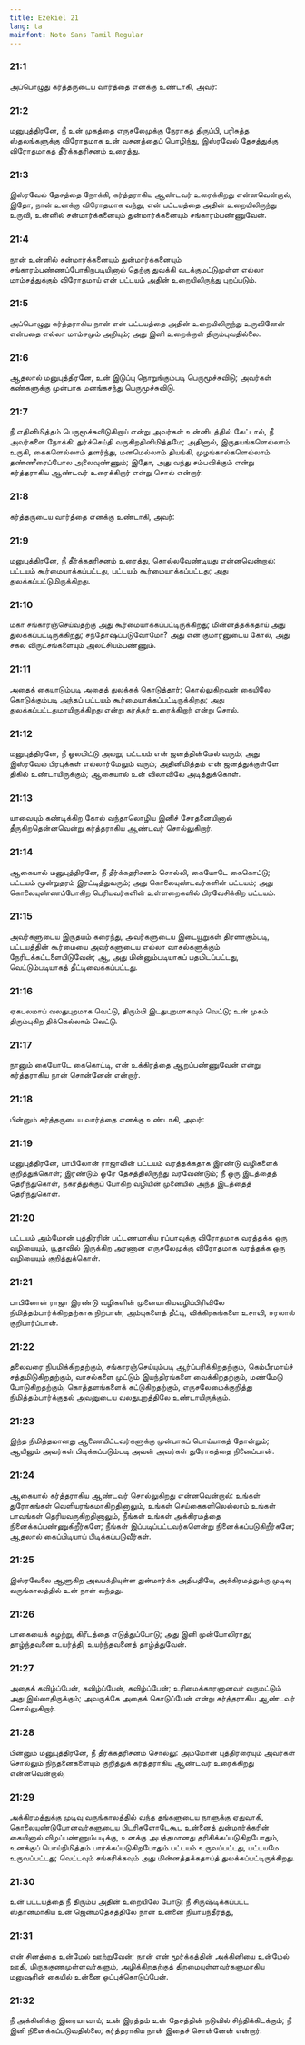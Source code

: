```yaml
---
title: Ezekiel 21
lang: ta
mainfont: Noto Sans Tamil Regular
---
```


###  21:1

அப்பொழுது கர்த்தருடைய வார்த்தை எனக்கு உண்டாகி, அவர்:

###  21:2

மனுபுத்திரனே, நீ உன் முகத்தை எருசலேமுக்கு நேராகத் திருப்பி, பரிசுத்த ஸ்தலங்களுக்கு விரோதமாக உன் வசனத்தைப் பொழிந்து, இஸ்ரவேல் தேசத்துக்கு விரோதமாகத் தீர்க்கதரிசனம் உரைத்து.

###  21:3

இஸ்ரவேல் தேசத்தை நோக்கி, கர்த்தராகிய ஆண்டவர் உரைக்கிறது என்னவென்றால், இதோ, நான் உனக்கு விரோதமாக வந்து, என் பட்டயத்தை அதின் உறையிலிருந்து உருவி, உன்னில் சன்மார்க்கனையும் துன்மார்க்கனையும் சங்காரம்பண்ணுவேன்.

###  21:4

நான் உன்னில் சன்மார்க்கனையும் துன்மார்க்கனையும் சங்காரம்பண்ணப்போகிறபடியினால் தெற்கு துவக்கி வடக்குமட்டுமுள்ள எல்லா மாம்சத்துக்கும் விரோதமாய் என் பட்டயம் அதின் உறையிலிருந்து புறப்படும்.

###  21:5

அப்பொழுது கர்த்தராகிய நான் என் பட்டயத்தை அதின் உறையிலிருந்து உருவினேன் என்பதை எல்லா மாம்சமும் அறியும்; அது இனி உறைக்குள் திரும்புவதில்லை.

###  21:6

ஆதலால் மனுபுத்திரனே, உன் இடுப்பு நொறுங்கும்படி பெருமூச்சுவிடு; அவர்கள் கண்களுக்கு முன்பாக மனங்கசந்து பெருமூச்சுவிடு.

###  21:7

நீ எதினிமித்தம் பெருமூச்சுவிடுகிறாய் என்று அவர்கள் உன்னிடத்தில் கேட்டால், நீ அவர்களை நோக்கி: துர்ச்செய்தி வருகிறதினிமித்தமே; அதினால், இருதயங்களெல்லாம் உருகி, கைகளெல்லாம் தளர்ந்து, மனமெல்லாம் தியங்கி, முழங்கால்களெல்லாம் தண்ணீரைப்போல அலைவுண்ணும்; இதோ, அது வந்து சம்பவிக்கும் என்று கர்த்தராகிய ஆண்டவர் உரைக்கிறார் என்று சொல் என்றார்.

###  21:8

கர்த்தருடைய வார்த்தை எனக்கு உண்டாகி, அவர்:

###  21:9

மனுபுத்திரனே, நீ தீர்க்கதரிசனம் உரைத்து, சொல்லவேண்டியது என்னவென்றால்: பட்டயம் கூர்மையாக்கப்பட்டது, பட்டயம் கூர்மையாக்கப்பட்டது; அது துலக்கப்பட்டுமிருக்கிறது.

###  21:10

மகா சங்காரஞ்செய்வதற்கு அது கூர்மையாக்கப்பட்டிருக்கிறது; மின்னத்தக்கதாய் அது துலக்கப்பட்டிருக்கிறது; சந்தோஷப்படுவோமோ? அது என் குமாரனுடைய கோல், அது சகல விருட்சங்களையும் அலட்சியம்பண்ணும்.

###  21:11

அதைக் கையாடும்படி அதைத் துலக்கக் கொடுத்தார்; கொல்லுகிறவன் கையிலே கொடுக்கும்படி அந்தப் பட்டயம் கூர்மையாக்கப்பட்டிருக்கிறது; அது துலக்கப்பட்டதுமாயிருக்கிறது என்று கர்த்தர் உரைக்கிறார் என்று சொல்.

###  21:12

மனுபுத்திரனே, நீ ஓலமிட்டு அலறு; பட்டயம் என் ஜனத்தின்மேல் வரும்; அது இஸ்ரவேல் பிரபுக்கள் எல்லார்மேலும் வரும்; அதினிமித்தம் என் ஜனத்துக்குள்ளே திகில் உண்டாயிருக்கும்; ஆகையால் உன் விலாவிலே அடித்துக்கொள்.

###  21:13

யாவையும் கண்டிக்கிற கோல் வந்தாலொழிய இனிச் சோதனையினால் தீருகிறதென்னவென்று கர்த்தராகிய ஆண்டவர் சொல்லுகிறார்.

###  21:14

ஆகையால் மனுபுத்திரனே, நீ தீர்க்கதரிசனம் சொல்லி, கையோடே கைகொட்டு; பட்டயம் மூன்றுதரம் இரட்டித்துவரும்; அது கொலையுண்டவர்களின் பட்டயம்; அது கொலையுண்ணப்போகிற பெரியவர்களின் உள்ளறைகளில் பிரவேசிக்கிற பட்டயம்.

###  21:15

அவர்களுடைய இருதயம் கரைந்து, அவர்களுடைய இடையூறுகள் திரளாகும்படி, பட்டயத்தின் கூர்மையை அவர்களுடைய எல்லா வாசல்களுக்கும் நேரிடக்கட்டளையிடுவேன்; ஆ, அது மின்னும்படியாகப் பதமிடப்பட்டது, வெட்டும்படியாகத் தீட்டிவைக்கப்பட்டது.

###  21:16

ஏகபலமாய் வலதுபுறமாக வெட்டு, திரும்பி இடதுபுறமாகவும் வெட்டு; உன் முகம் திரும்புகிற திக்கெல்லாம் வெட்டு.

###  21:17

நானும் கையோடே கைகொட்டி, என் உக்கிரத்தை ஆறப்பண்ணுவேன் என்று கர்த்தராகிய நான் சொன்னேன் என்றார்.

###  21:18

பின்னும் கர்த்தருடைய வார்த்தை எனக்கு உண்டாகி, அவர்:

###  21:19

மனுபுத்திரனே, பாபிலோன் ராஜாவின் பட்டயம் வரத்தக்கதாக இரண்டு வழிகளைக் குறித்துக்கொள்; இரண்டும் ஒரே தேசத்திலிருந்து வரவேண்டும்; நீ ஒரு இடத்தைத் தெரிந்துகொள், நகரத்துக்குப் போகிற வழியின் முனையில் அந்த இடத்தைத் தெரிந்துகொள்.

###  21:20

பட்டயம் அம்மோன் புத்திரரின் பட்டணமாகிய ரப்பாவுக்கு விரோதமாக வரத்தக்க ஒரு வழியையும், யூதாவில் இருக்கிற அரணான எருசலேமுக்கு விரோதமாக வரத்தக்க ஒரு வழியையும் குறித்துக்கொள்.

###  21:21

பாபிலோன் ராஜா இரண்டு வழிகளின் முனையாகியவழிப்பிரிவிலே நிமித்தம்பார்க்கிறதற்காக நிற்பான்; அம்புகளைத் தீட்டி, விக்கிரகங்களை உசாவி, ஈரலால் குறிபார்ப்பான்.

###  21:22

தலைவரை நியமிக்கிறதற்கும், சங்காரஞ்செய்யும்படி ஆர்ப்பரிக்கிறதற்கும், கெம்பீரமாய்ச் சத்தமிடுகிறதற்கும், வாசல்களை முட்டும் இயந்திரங்களை வைக்கிறதற்கும், மண்மேடு போடுகிறதற்கும், கொத்தளங்களைக் கட்டுகிறதற்கும், எருசலேமைக்குறித்து நிமித்தம்பார்க்குதல் அவனுடைய வலதுபுறத்திலே உண்டாயிருக்கும்.

###  21:23

இந்த நிமித்தமானது ஆணையிட்டவர்களுக்கு முன்பாகப் பொய்யாகத் தோன்றும்; ஆயினும் அவர்கள் பிடிக்கப்படும்படி அவன் அவர்கள் துரோகத்தை நினைப்பான்.

###  21:24

ஆகையால் கர்த்தராகிய ஆண்டவர் சொல்லுகிறது என்னவென்றால்: உங்கள் துரோகங்கள் வெளியரங்கமாகிறதினாலும், உங்கள் செய்கைகளிலெல்லாம் உங்கள் பாவங்கள் தெரியவருகிறதினாலும், நீங்கள் உங்கள் அக்கிரமத்தை நினைக்கப்பண்ணுகிறீர்களே; நீங்கள் இப்படிப்பட்டவர்களென்று நினைக்கப்படுகிறீர்களே; ஆதலால் கைப்பிடியாய் பிடிக்கப்படுவீர்கள்.

###  21:25

இஸ்ரவேலை ஆளுகிற அவபக்தியுள்ள துன்மார்க்க அதிபதியே, அக்கிரமத்துக்கு முடிவு வருங்காலத்தில் உன் நாள் வந்தது.

###  21:26

பாகையைக் கழற்று, கிரீடத்தை எடுத்துப்போடு; அது இனி முன்போலிராது; தாழ்ந்தவனை உயர்த்தி, உயர்ந்தவனைத் தாழ்த்துவேன்.

###  21:27

அதைக் கவிழ்ப்பேன், கவிழ்ப்பேன், கவிழ்ப்பேன்; உரிமைக்காரனானவர் வருமட்டும் அது இல்லாதிருக்கும்; அவருக்கே அதைக் கொடுப்பேன் என்று கர்த்தராகிய ஆண்டவர் சொல்லுகிறார்.

###  21:28

பின்னும் மனுபுத்திரனே, நீ தீர்க்கதரிசனம் சொல்லு: அம்மோன் புத்திரரையும் அவர்கள் சொல்லும் நிந்தனைகளையும் குறித்துக் கர்த்தராகிய ஆண்டவர் உரைக்கிறது என்னவென்றால்,

###  21:29

அக்கிரமத்துக்கு முடிவு வருங்காலத்தில் வந்த தங்களுடைய நாளுக்கு ஏதுவாகி, கொலையுண்டுபோனவர்களுடைய பிடரிகளோடேகூட உன்னைத் துன்மார்க்கரின் கையினால் விழப்பண்ணும்படிக்கு, உனக்கு அபத்தமானது தரிசிக்கப்படுகிறபோதும், உனக்குப் பொய்நிமித்தம் பார்க்கப்படுகிறபோதும் பட்டயம் உருவப்பட்டது, பட்டயமே உருவப்பட்டது; வெட்டவும் சங்கரிக்கவும் அது மின்னத்தக்கதாய்த் துலக்கப்பட்டிருக்கிறது.

###  21:30

உன் பட்டயத்தை நீ திரும்ப அதின் உறையிலே போடு; நீ சிருஷ்டிக்கப்பட்ட ஸ்தானமாகிய உன் ஜென்மதேசத்திலே நான் உன்னை நியாயந்தீர்த்து,

###  21:31

என் சினத்தை உன்மேல் ஊற்றுவேன்; நான் என் மூர்க்கத்தின் அக்கினியை உன்மேல் ஊதி, மிருககுணமுள்ளவர்களும், அழிக்கிறதற்குத் திறமையுள்ளவர்களுமாகிய மனுஷரின் கையில் உன்னை ஒப்புக்கொடுப்பேன்.

###  21:32

நீ அக்கினிக்கு இரையாவாய்; உன் இரத்தம் உன் தேசத்தின் நடுவில் சிந்திக்கிடக்கும்; நீ இனி நினைக்கப்படுவதில்லை; கர்த்தராகிய நான் இதைச் சொன்னேன் என்றார்.

